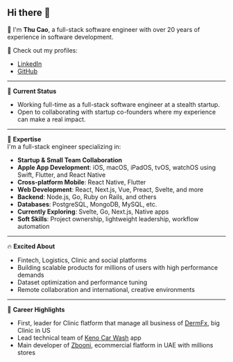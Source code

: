 ## Hi there 👋

👋 I'm **Thu Cao**, a full-stack software engineer with over 20 years of experience in software development.

🔗 Check out my profiles:  
- [LinkedIn](https://www.linkedin.com/in/thucao)  
- [GitHub](https://github.com/diegothucao)

---

💼 **Current Status**  
- Working full-time as a full-stack software engineer at a stealth startup.  
- Open to collaborating with startup co-founders where my experience can make a real impact.

---

🎯 **Expertise**  
I'm a full-stack engineer specializing in:

- **Startup & Small Team Collaboration**  
- **Apple App Development**: iOS, macOS, iPadOS, tvOS, watchOS using Swift, Flutter, and React Native  
- **Cross-platform Mobile**: React Native, Flutter  
- **Web Development**: React, Next.js, Vue, Preact, Svelte, and more  
- **Backend**: Node.js, Go, Ruby on Rails, and others  
- **Databases**: PostgreSQL, MongoDB, MySQL, etc.  
- **Currently Exploring**: Svelte, Go, Next.js, Native apps  
- **Soft Skills**: Project ownership, lightweight leadership, workflow automation

---

🔥 **Excited About**  
- Fintech, Logistics, Clinic and social platforms  
- Building scalable products for millions of users with high performance demands  
- Dataset optimization and performance tuning  
- Remote collaboration and international, creative environments

---

🚀 **Career Highlights**  
- First, leader for Clinic flatform that manage all business of [DermFx](https://www.dermfx.com), big Clinic in US
- Lead technical team of [Keno Car Wash](https://www.keno.ae) app   
- Main developer of [Zbooni](https://www.zbooni.com), ecommercial flatform in UAE with millions stores 
